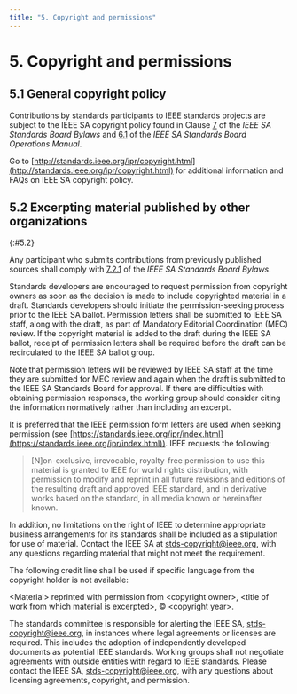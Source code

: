 ```yaml
---
title: "5. Copyright and permissions"
---
```


# 5. Copyright and permissions

## 5.1 General copyright policy

Contributions by standards participants to IEEE standards projects are subject to the IEEE SA copyright policy found in Clause [7](http://standards.ieee.org/develop/policies/bylaws/sect6-7.html#7) of the *IEEE SA Standards Board Bylaws* and [6.1](http://standards.ieee.org/develop/policies/opman/sect6.html) of the *IEEE SA Standards Board Operations Manual*.

Go to [http://standards.ieee.org/ipr/copyright.html](http://standards.ieee.org/ipr/copyright.html) for additional information and FAQs on IEEE SA copyright policy.

## 5.2 Excerpting material published by other organizations
{:#5.2}

Any participant who submits contributions from previously published sources shall comply with [7.2.1](http://standards.ieee.org/develop/policies/bylaws/sect6-7.html#7) of the *IEEE SA Standards Board Bylaws*.

Standards developers are encouraged to request permission from copyright owners as soon as the decision is made to include copyrighted material in a draft. Standards developers should initiate the permission-seeking process prior to the IEEE SA ballot. Permission letters shall be submitted to IEEE SA staff, along with the draft, as part of Mandatory Editorial Coordination (MEC) review. If the copyright material is added to the draft during the IEEE SA ballot, receipt of permission letters shall be required before the draft can be recirculated to the IEEE SA ballot group.

Note that permission letters will be reviewed by IEEE SA staff at the time they are submitted for MEC review and again when the draft is submitted to the IEEE SA Standards Board for approval. If there are difficulties with obtaining permission responses, the working group should consider citing the information normatively rather than including an excerpt.

It is preferred that the IEEE permission form letters are used when seeking permission (see [https://standards.ieee.org/ipr/index.html](https://standards.ieee.org/ipr/index.html)). IEEE requests the following:

> [N]on-exclusive, irrevocable, royalty-free permission to use this material is granted to IEEE for world rights distribution, with permission to modify and reprint in all future revisions and editions of the resulting draft and approved IEEE standard, and in derivative works based on the standard, in all media known or hereinafter known.

In addition, no limitations on the right of IEEE to determine appropriate business arrangements for its standards shall be included as a stipulation for use of material. Contact the IEEE SA at [stds-copyright@ieee.org](mailto:stds-copyright@ieee.org), with any questions regarding material that might not meet the requirement.

The following credit line shall be used if specific language from the copyright holder is not available:

\<Material\> reprinted with permission from \<copyright owner\>, \<title of work from which material is excerpted\>, © \<copyright year\>.

The standards committee is responsible for alerting the IEEE SA, [stds-copyright@ieee.org](mailto:stds-copyright@ieee.org), in instances where legal agreements or licenses are required. This includes the adoption of independently developed documents as potential IEEE standards. Working groups shall not negotiate agreements with outside entities with regard to IEEE standards. Please contact the IEEE SA, [stds-copyright@ieee.org](mailto:stds-copyright@ieee.org), with any questions about licensing agreements, copyright, and permission.
